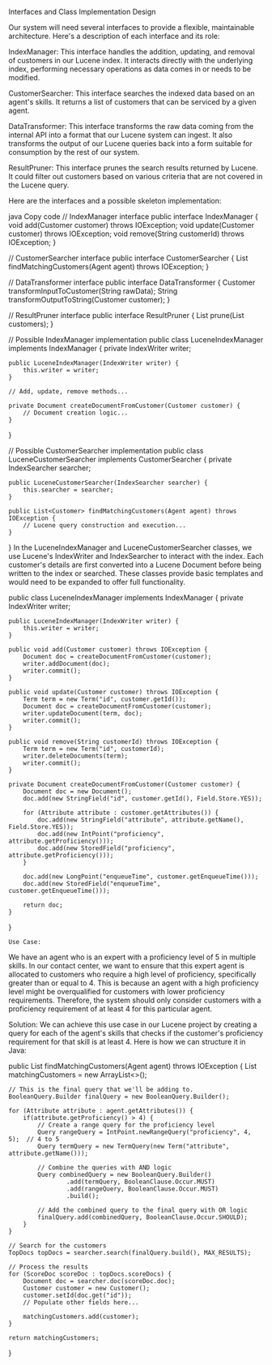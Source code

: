 Interfaces and Class Implementation Design

Our system will need several interfaces to provide a flexible, maintainable architecture. Here's a description of each interface and its role:

IndexManager: This interface handles the addition, updating, and removal of customers in our Lucene index. It interacts directly with the underlying index, performing necessary operations as data comes in or needs to be modified.

CustomerSearcher: This interface searches the indexed data based on an agent's skills. It returns a list of customers that can be serviced by a given agent.

DataTransformer: This interface transforms the raw data coming from the internal API into a format that our Lucene system can ingest. It also transforms the output of our Lucene queries back into a form suitable for consumption by the rest of our system.

ResultPruner: This interface prunes the search results returned by Lucene. It could filter out customers based on various criteria that are not covered in the Lucene query.

Here are the interfaces and a possible skeleton implementation:

java
Copy code
// IndexManager interface
public interface IndexManager {
    void add(Customer customer) throws IOException;
    void update(Customer customer) throws IOException;
    void remove(String customerId) throws IOException;
}

// CustomerSearcher interface
public interface CustomerSearcher {
    List<Customer> findMatchingCustomers(Agent agent) throws IOException;
}

// DataTransformer interface
public interface DataTransformer {
    Customer transformInputToCustomer(String rawData);
    String transformOutputToString(Customer customer);
}

// ResultPruner interface
public interface ResultPruner {
    List<Customer> prune(List<Customer> customers);
}

// Possible IndexManager implementation
public class LuceneIndexManager implements IndexManager {
    private IndexWriter writer;

    public LuceneIndexManager(IndexWriter writer) {
        this.writer = writer;
    }

    // Add, update, remove methods...

    private Document createDocumentFromCustomer(Customer customer) {
        // Document creation logic...
    }
}

// Possible CustomerSearcher implementation
public class LuceneCustomerSearcher implements CustomerSearcher {
    private IndexSearcher searcher;

    public LuceneCustomerSearcher(IndexSearcher searcher) {
        this.searcher = searcher;
    }

    public List<Customer> findMatchingCustomers(Agent agent) throws IOException {
        // Lucene query construction and execution...
    }
}
In the LuceneIndexManager and LuceneCustomerSearcher classes, we use Lucene's IndexWriter and IndexSearcher to interact with the index. Each customer's details are first converted into a Lucene Document before being written to the index or searched. These classes provide basic templates and would need to be expanded to offer full functionality.



public class LuceneIndexManager implements IndexManager {
    private IndexWriter writer;

    public LuceneIndexManager(IndexWriter writer) {
        this.writer = writer;
    }

    public void add(Customer customer) throws IOException {
        Document doc = createDocumentFromCustomer(customer);
        writer.addDocument(doc);
        writer.commit();
    }

    public void update(Customer customer) throws IOException {
        Term term = new Term("id", customer.getId());
        Document doc = createDocumentFromCustomer(customer);
        writer.updateDocument(term, doc);
        writer.commit();
    }

    public void remove(String customerId) throws IOException {
        Term term = new Term("id", customerId);
        writer.deleteDocuments(term);
        writer.commit();
    }

    private Document createDocumentFromCustomer(Customer customer) {
        Document doc = new Document();
        doc.add(new StringField("id", customer.getId(), Field.Store.YES));

        for (Attribute attribute : customer.getAttributes()) {
            doc.add(new StringField("attribute", attribute.getName(), Field.Store.YES));
            doc.add(new IntPoint("proficiency", attribute.getProficiency()));
            doc.add(new StoredField("proficiency", attribute.getProficiency()));
        }

        doc.add(new LongPoint("enqueueTime", customer.getEnqueueTime()));
        doc.add(new StoredField("enqueueTime", customer.getEnqueueTime()));

        return doc;
    }
}

    Use Case:
We have an agent who is an expert with a proficiency level of 5 in multiple skills. In our contact center, we want to ensure that this expert agent is allocated to customers who require a high level of proficiency, specifically greater than or equal to 4. This is because an agent with a high proficiency level might be overqualified for customers with lower proficiency requirements. Therefore, the system should only consider customers with a proficiency requirement of at least 4 for this particular agent.

Solution:
We can achieve this use case in our Lucene project by creating a query for each of the agent's skills that checks if the customer's proficiency requirement for that skill is at least 4. Here is how we can structure it in Java:

public List<Customer> findMatchingCustomers(Agent agent) throws IOException {
List<Customer> matchingCustomers = new ArrayList<>();

```
// This is the final query that we'll be adding to.
BooleanQuery.Builder finalQuery = new BooleanQuery.Builder();

for (Attribute attribute : agent.getAttributes()) {
    if(attribute.getProficiency() > 4) {
        // Create a range query for the proficiency level
        Query rangeQuery = IntPoint.newRangeQuery("proficiency", 4, 5);  // 4 to 5
        Query termQuery = new TermQuery(new Term("attribute", attribute.getName()));

        // Combine the queries with AND logic
        Query combinedQuery = new BooleanQuery.Builder()
                .add(termQuery, BooleanClause.Occur.MUST)
                .add(rangeQuery, BooleanClause.Occur.MUST)
                .build();

        // Add the combined query to the final query with OR logic
        finalQuery.add(combinedQuery, BooleanClause.Occur.SHOULD);
    }
}

// Search for the customers
TopDocs topDocs = searcher.search(finalQuery.build(), MAX_RESULTS);

// Process the results
for (ScoreDoc scoreDoc : topDocs.scoreDocs) {
    Document doc = searcher.doc(scoreDoc.doc);
    Customer customer = new Customer();
    customer.setId(doc.get("id"));
    // Populate other fields here...

    matchingCustomers.add(customer);
}

return matchingCustomers;

```

}
